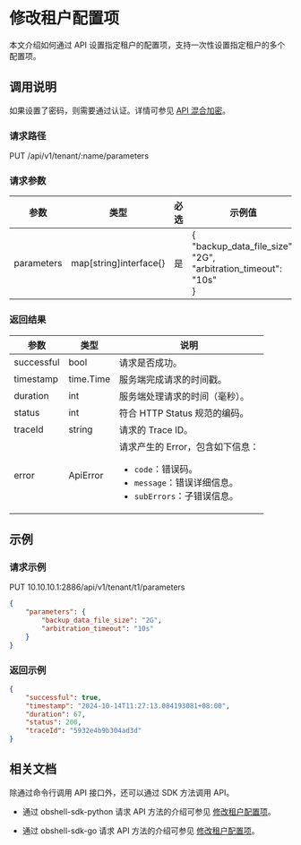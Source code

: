 # 修改租户配置项

本文介绍如何通过 API 设置指定租户的配置项，支持一次性设置指定租户的多个配置项。

## 调用说明

如果设置了密码，则需要通过认证。详情可参见 [API 混合加密](../20.api-hybrid-encryption.md)。

### 请求路径

PUT /api/v1/tenant/:name/parameters

### 请求参数

| 参数 | 类型 | 必选 | 示例值 | 描述 |
|------|------|-------|------|------|
| parameters | map[string]interface{} | 是 | {<br>"backup_data_file_size": "2G",<br>"arbitration_timeout": "10s"<br>} | 指定租户的配置项。 |

### 返回结果

| 参数 | 类型 | 说明 |
|-----|------|------|
| successful | bool | 请求是否成功。 |
| timestamp | time.Time | 服务端完成请求的时间戳。 |
| duration | int | 服务端处理请求的时间（毫秒）。 |
| status | int | 符合 HTTP Status 规范的编码。 |
| traceId | string | 请求的 Trace ID。 |
| error | ApiError | 请求产生的 Error，包含如下信息：<ul><li><code>code</code>：错误码。</li><li><code>message</code>：错误详细信息。</li><li><code>subErrors</code>：子错误信息。</li></ul> |

## 示例

### 请求示例

PUT 10.10.10.1:2886/api/v1/tenant/t1/parameters

```json
{
    "parameters": {
        "backup_data_file_size": "2G",
        "arbitration_timeout": "10s"
    }
}
```

### 返回示例

```json
{
    "successful": true,
    "timestamp": "2024-10-14T11:27:13.084193081+08:00",
    "duration": 67,
    "status": 200,
    "traceId": "5932e4b9b304ad3d"
}
```

## 相关文档

除通过命令行调用 API 接口外，还可以通过 SDK 方法调用 API。

* 通过 obshell-sdk-python 请求 API 方法的介绍可参见 [修改租户配置项](../../500.obshell-sdk-reference/100.python/500.tenant-management/700.modify-tenant-configuration-items-of-python.md)。

* 通过 obshell-sdk-go 请求 API 方法的介绍可参见 [修改租户配置项](../../500.obshell-sdk-reference/200.go/500.tenant-management/700.modify-tenant-configuration-items-of-go.md)。
